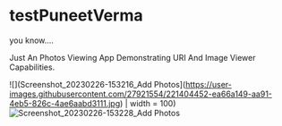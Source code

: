 # testPuneetVerma
you know....

Just An Photos Viewing App Demonstrating URI And Image Viewer Capabilities.

![](Screenshot_20230226-153216_Add Photos](https://user-images.githubusercontent.com/27921554/221404452-ea66a149-aa91-4eb5-826c-4ae6aabd3111.jpg) | width = 100)
![Screenshot_20230226-153228_Add Photos](https://user-images.githubusercontent.com/27921554/221404449-66a5adb9-20bf-4264-ac5e-be073f2dd4c3.jpg)

